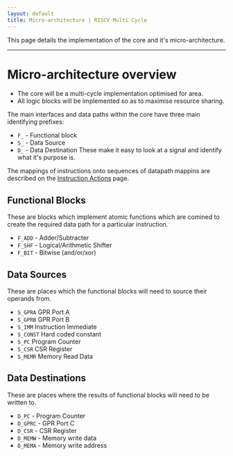 ```yaml
---
layout: default
title: Micro-architecture | RISCV Multi Cycle
---
```


This page details the implementation of the core and it's 
micro-architecture.

----

# Micro-architecture overview

- The core will be a multi-cycle implementation optimised for area.
- All logic blocks will be implemented so as to maximise resource sharing.

The main interfaces and data paths within the core have three main identifying
prefixes:
- `F_` - Functional block
- `S_` - Data Source
- `D_` - Data Destination
These make it easy to look at a signal and identify what it's purpose is.

The mappings of instructions onto sequences of datapath mappins are
described on the [Instruction Actions](execution-listing.html) page.

## Functional Blocks

These are blocks which implement atomic functions which are comined to create
the required data path for a particular instruction.

- `F_ADD` - Adder/Subtracter
- `F_SHF` - Logical/Arithmetic Shifter
- `F_BIT` - Bitwise (and/or/xor)

## Data Sources

These are places which the functional blocks will need to source their
operands from.

- `S_GPRA` GPR Port A
- `S_GPRB` GPR Port B
- `S_IMM` Instruction Immediate
- `S_CONST` Hard coded constant
- `S_PC` Program Counter
- `S_CSR` CSR Register
- `S_MEMR` Memory Read Data

## Data Destinations

These are places where the results of functional blocks will need to be
written to.

- `D_PC` - Program Counter
- `D_GPRC` - GPR Port C
- `D_CSR` - CSR Register
- `D_MEMW` - Memory write data
- `D_MEMA` - Memory write address
